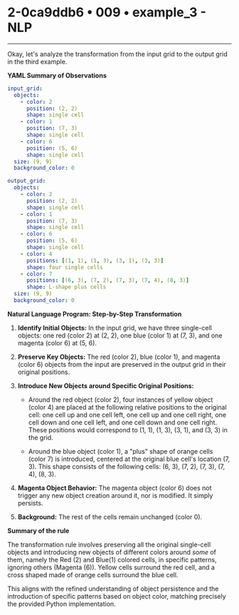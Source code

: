 # 2-0ca9ddb6 • 009 • example_3 - NLP

---
Okay, let's analyze the transformation from the input grid to the output grid in the third example.

**YAML Summary of Observations**

```yaml
input_grid:
  objects:
    - color: 2
      position: (2, 2)
      shape: single cell
    - color: 1
      position: (7, 3)
      shape: single cell
    - color: 6
      position: (5, 6)
      shape: single cell
  size: (9, 9)
  background_color: 0

output_grid:
  objects:
    - color: 2
      position: (2, 2)
      shape: single cell
    - color: 1
      position: (7, 3)
      shape: single cell
    - color: 6
      position: (5, 6)
      shape: single cell
    - color: 4
      positions: [(1, 1), (1, 3), (3, 1), (3, 3)]
      shape: four single cells
    - color: 7
      positions: [(6, 3), (7, 2), (7, 3), (7, 4), (8, 3)]
      shape: L-shape plus cells
  size: (9, 9)
  background_color: 0
```

**Natural Language Program: Step-by-Step Transformation**

1.  **Identify Initial Objects:** In the input grid, we have three single-cell objects: one red (color 2) at (2, 2), one blue (color 1) at (7, 3), and one magenta (color 6) at (5, 6).

2.  **Preserve Key Objects:** The red (color 2), blue (color 1), and magenta (color 6) objects from the input are preserved in the output grid in their original positions.

3.  **Introduce New Objects around Specific Original Positions:**
    *   Around the red object (color 2), four instances of yellow object (color 4) are placed at the following relative positions to the original cell: one cell up and one cell left, one cell up and one cell right, one cell down and one cell left, and one cell down and one cell right. These positions would correspond to (1, 1), (1, 3), (3, 1), and (3, 3) in the grid.

    *   Around the blue object (color 1), a "plus" shape of orange cells (color 7) is introduced, centered at the original blue cell's location (7, 3). This shape consists of the following cells: (6, 3), (7, 2), (7, 3), (7, 4), (8, 3).

4.  **Magenta Object Behavior:** The magenta object (color 6) does not trigger any new object creation around it, nor is modified. It simply persists.

5.  **Background:** The rest of the cells remain unchanged (color 0).

**Summary of the rule**

The transformation rule involves preserving all the original single-cell objects and introducing new objects of different colors around *some* of them, namely the Red (2) and Blue(1) colored cells, in specific patterns, ignoring others (Magenta (6)). Yellow cells surround the red cell, and a cross shaped made of orange cells surround the blue cell.

This aligns with the refined understanding of object persistence and the introduction of specific patterns based on object color, matching precisely the provided Python implementation.

